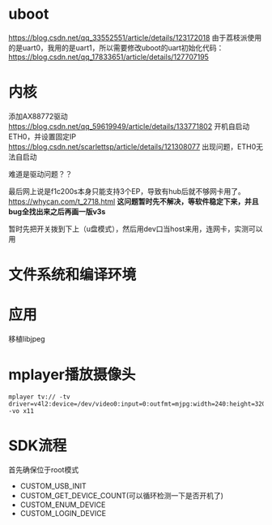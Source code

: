 # uboot
https://blog.csdn.net/qq_33552551/article/details/123172018
由于荔枝派使用的是uart0，我用的是uart1，所以需要修改uboot的uart初始化代码：
https://blog.csdn.net/qq_17833651/article/details/127707195

# 内核
添加AX88772驱动
https://blog.csdn.net/qq_59619949/article/details/133771802
开机自启动ETH0，并设置固定IP
https://blog.csdn.net/scarlettsp/article/details/121308077
出现问题，ETH0无法自启动

难道是驱动问题？？

最后网上说是f1c200s本身只能支持3个EP，导致有hub后就不够网卡用了。
https://whycan.com/t_2718.html
**这问题暂时先不解决，等软件稳定下来，并且bug全找出来之后再画一版v3s**

暂时先把开关拨到下上（u盘模式），然后用dev口当host来用，连网卡，实测可以用

# 文件系统和编译环境



# 应用
移植libjpeg
# mplayer播放摄像头
```
mplayer tv:// -tv driver=v4l2:device=/dev/video0:input=0:outfmt=mjpg:width=240:height=320:fps=25 -vo x11
```


# SDK流程
首先确保位于root模式
* CUSTOM_USB_INIT
* CUSTOM_GET_DEVICE_COUNT(可以循环检测一下是否开机了)
* CUSTOM_ENUM_DEVICE
* CUSTOM_LOGIN_DEVICE